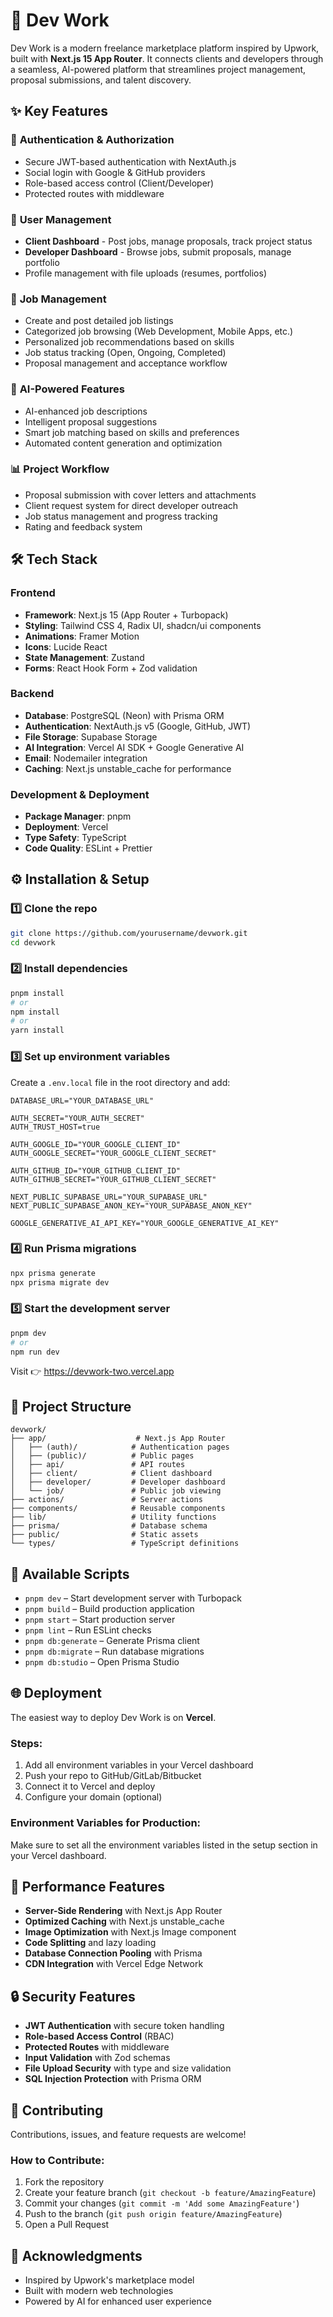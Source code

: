 
# 🚀 Dev Work

Dev Work is a modern freelance marketplace platform inspired by Upwork, built with **Next.js 15 App Router**. It connects clients and developers through a seamless, AI-powered platform that streamlines project management, proposal submissions, and talent discovery.

## ✨ Key Features

### 🔐 **Authentication & Authorization**
* Secure JWT-based authentication with NextAuth.js
* Social login with Google & GitHub providers
* Role-based access control (Client/Developer)
* Protected routes with middleware

### 👥 **User Management**
* **Client Dashboard** - Post jobs, manage proposals, track project status
* **Developer Dashboard** - Browse jobs, submit proposals, manage portfolio
* Profile management with file uploads (resumes, portfolios)


### 💼 **Job Management**
* Create and post detailed job listings
* Categorized job browsing (Web Development, Mobile Apps, etc.)
* Personalized job recommendations based on skills
* Job status tracking (Open, Ongoing, Completed)
* Proposal management and acceptance workflow

### 🤖 **AI-Powered Features**
* AI-enhanced job descriptions
* Intelligent proposal suggestions
* Smart job matching based on skills and preferences
* Automated content generation and optimization

### 📊 **Project Workflow**
* Proposal submission with cover letters and attachments
* Client request system for direct developer outreach
* Job status management and progress tracking
* Rating and feedback system

## 🛠 Tech Stack

### **Frontend**
* **Framework**: Next.js 15 (App Router + Turbopack)
* **Styling**: Tailwind CSS 4, Radix UI, shadcn/ui components
* **Animations**: Framer Motion
* **Icons**: Lucide React
* **State Management**: Zustand
* **Forms**: React Hook Form + Zod validation

### **Backend**
* **Database**: PostgreSQL (Neon) with Prisma ORM
* **Authentication**: NextAuth.js v5 (Google, GitHub, JWT)
* **File Storage**: Supabase Storage
* **AI Integration**: Vercel AI SDK + Google Generative AI
* **Email**: Nodemailer integration
* **Caching**: Next.js unstable_cache for performance

### **Development & Deployment**
* **Package Manager**: pnpm
* **Deployment**: Vercel
* **Type Safety**: TypeScript
* **Code Quality**: ESLint + Prettier

## ⚙️ Installation & Setup

### 1️⃣ Clone the repo

```bash
git clone https://github.com/yourusername/devwork.git
cd devwork
```

### 2️⃣ Install dependencies

```bash
pnpm install
# or
npm install
# or
yarn install
```

### 3️⃣ Set up environment variables

Create a `.env.local` file in the root directory and add:

```env
DATABASE_URL="YOUR_DATABASE_URL"

AUTH_SECRET="YOUR_AUTH_SECRET" 
AUTH_TRUST_HOST=true

AUTH_GOOGLE_ID="YOUR_GOOGLE_CLIENT_ID"
AUTH_GOOGLE_SECRET="YOUR_GOOGLE_CLIENT_SECRET"

AUTH_GITHUB_ID="YOUR_GITHUB_CLIENT_ID"
AUTH_GITHUB_SECRET="YOUR_GITHUB_CLIENT_SECRET"

NEXT_PUBLIC_SUPABASE_URL="YOUR_SUPABASE_URL"
NEXT_PUBLIC_SUPABASE_ANON_KEY="YOUR_SUPABASE_ANON_KEY"

GOOGLE_GENERATIVE_AI_API_KEY="YOUR_GOOGLE_GENERATIVE_AI_KEY"
```


### 4️⃣ Run Prisma migrations

```bash
npx prisma generate
npx prisma migrate dev
```

### 5️⃣ Start the development server

```bash
pnpm dev
# or
npm run dev
```

Visit 👉 https://devwork-two.vercel.app

## 🎯 Project Structure

```
devwork/
├── app/                    # Next.js App Router
│   ├── (auth)/            # Authentication pages
│   ├── (public)/          # Public pages
│   ├── api/               # API routes
│   ├── client/            # Client dashboard
│   ├── developer/         # Developer dashboard
│   └── job/               # Public job viewing
├── actions/               # Server actions
├── components/            # Reusable components
├── lib/                   # Utility functions
├── prisma/                # Database schema
├── public/                # Static assets
└── types/                 # TypeScript definitions
```

## 🔧 Available Scripts

* `pnpm dev` – Start development server with Turbopack
* `pnpm build` – Build production application
* `pnpm start` – Start production server
* `pnpm lint` – Run ESLint checks
* `pnpm db:generate` – Generate Prisma client
* `pnpm db:migrate` – Run database migrations
* `pnpm db:studio` – Open Prisma Studio

## 🌐 Deployment

The easiest way to deploy Dev Work is on **Vercel**.

### **Steps:**
1. Add all environment variables in your Vercel dashboard
2. Push your repo to GitHub/GitLab/Bitbucket
3. Connect it to Vercel and deploy
4. Configure your domain (optional)

### **Environment Variables for Production:**
Make sure to set all the environment variables listed in the setup section in your Vercel dashboard.

## 🚀 Performance Features

* **Server-Side Rendering** with Next.js App Router
* **Optimized Caching** with Next.js unstable_cache
* **Image Optimization** with Next.js Image component
* **Code Splitting** and lazy loading
* **Database Connection Pooling** with Prisma
* **CDN Integration** with Vercel Edge Network

## 🔒 Security Features

* **JWT Authentication** with secure token handling
* **Role-based Access Control** (RBAC)
* **Protected Routes** with middleware
* **Input Validation** with Zod schemas
* **File Upload Security** with type and size validation
* **SQL Injection Protection** with Prisma ORM

## 🤝 Contributing

Contributions, issues, and feature requests are welcome! 

### **How to Contribute:**
1. Fork the repository
2. Create your feature branch (`git checkout -b feature/AmazingFeature`)
3. Commit your changes (`git commit -m 'Add some AmazingFeature'`)
4. Push to the branch (`git push origin feature/AmazingFeature`)
5. Open a Pull Request

## 🙏 Acknowledgments

* Inspired by Upwork's marketplace model
* Built with modern web technologies
* Powered by AI for enhanced user experience
